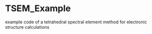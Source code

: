 # TSEM_Example
example code of a tetrahedral spectral element method for electronic structure calculations
